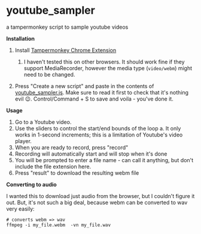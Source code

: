 # youtube_sampler
a tampermonkey script to sample youtube videos

**Installation**

1. Install [Tampermonkey Chrome Extension](https://chrome.google.com/webstore/detail/tampermonkey/dhdgffkkebhmkfjojejmpbldmpobfkfo?hl=en)
    1. I haven't tested this on other browsers. It should work fine if they support MediaRecorder, however the media type (`video/webm`) might need to be changed.
  
2. Press "Create a new script" and paste in the contents of [youtube_sampler.js](https://github.com/MaxPleaner/youtube_sampler/blob/main/youtube_sampler.js). Make sure to read it first to check that it's nothing evil 😉. Control/Command + S to save and voila - you've done it.

**Usage**

1. Go to a Youtube video.
2. Use the sliders to control the start/end bounds of the loop
    a. It only works in 1-second increments; this is a limitation of Youtube's video player.
3. When you are ready to record, press "record"
4. Recording will automatically start and will stop when it's done
5. You will be prompted to enter a file name - can call it anything, but don't include the file extension here.
6. Press "result" to download the resulting webm file

**Converting to audio**

I wanted this to download just audio from the browser, but I couldn't figure it out. But, it's not such a big deal, because webm can be converted to wav very easily:

```
# converts webm => wav
ffmpeg -i my_file.webm  -vn my_file.wav
```
